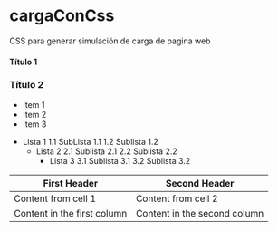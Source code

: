 # cargaConCss
CSS para generar simulación de carga de pagina web

#### Título 1
###  Título 2

- Item 1
- Item 2
- Item 3

* Lista 1
    1.1 SubLista 1.1
    1.2 Sublista 1.2
    * Lista 2
        2.1 Sublista 2.1
        2.2 Sublista 2.2
        * Lista 3
            3.1 Sublista 3.1
            3.2 Sublista 3.2

First Header | Second Header
------------ | -------------
Content from cell 1 | Content from cell 2
Content in the first column | Content in the second column


